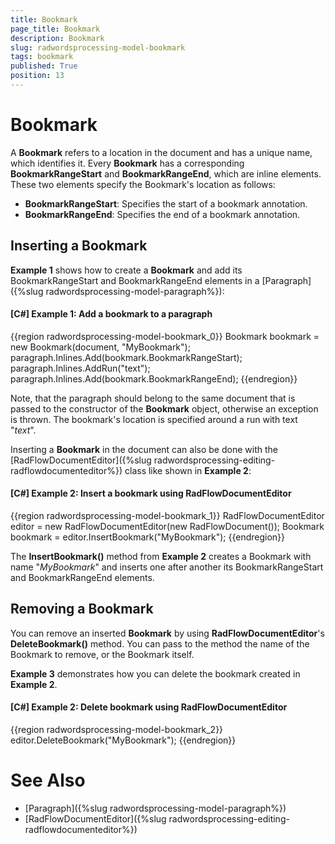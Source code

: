 ```yaml
---
title: Bookmark
page_title: Bookmark
description: Bookmark
slug: radwordsprocessing-model-bookmark
tags: bookmark
published: True
position: 13
---
```


# Bookmark



A __Bookmark__ refers to a location in the document and has a unique name, which identifies it. Every __Bookmark__ has a corresponding __BookmarkRangeStart__ and __BookmarkRangeEnd__, which are inline elements. These two elements specify the Bookmark's location as follows:
      

* __BookmarkRangeStart__: Specifies the start of a bookmark annotation.         
* __BookmarkRangeEnd__: Specifies the end of a bookmark annotation.
          

## Inserting a Bookmark

__Example 1__ shows how to create a __Bookmark__ and add its BookmarkRangeStart and BookmarkRangeEnd elements in a [Paragraph]({%slug radwordsprocessing-model-paragraph%}):
        

#### __[C#] Example 1: Add а bookmark to а paragraph__

{{region radwordsprocessing-model-bookmark_0}}
    Bookmark bookmark = new Bookmark(document, "MyBookmark");
    paragraph.Inlines.Add(bookmark.BookmarkRangeStart);
    paragraph.Inlines.AddRun("text");
    paragraph.Inlines.Add(bookmark.BookmarkRangeEnd);
{{endregion}}



Note, that the paragraph should belong to the same document that is passed to the constructor of the __Bookmark__ object, otherwise an exception is thrown. The bookmark's location is specified around a run with text "*text*".
        

Inserting a __Bookmark__ in the document can also be done with the [RadFlowDocumentEditor]({%slug radwordsprocessing-editing-radflowdocumenteditor%}) class like shown in __Example 2__:
        

#### __[C#] Example 2: Insert а bookmark using RadFlowDocumentEditor__

{{region radwordsprocessing-model-bookmark_1}}
    RadFlowDocumentEditor editor = new RadFlowDocumentEditor(new RadFlowDocument());
    Bookmark bookmark = editor.InsertBookmark("MyBookmark");
{{endregion}}



The __InsertBookmark()__ method from __Example 2__ creates a Bookmark with name "*MyBookmark*" and inserts one after another its BookmarkRangeStart and BookmarkRangeEnd elements.
        

## Removing a Bookmark 

You can remove an inserted __Bookmark__ by using __RadFlowDocumentEditor__'s __DeleteBookmark()__ method. You can pass to the method the name of the Bookmark to remove, or the Bookmark itself.
        

__Example 3__ demonstrates how you can delete the bookmark created in __Example 2__.
        

#### __[C#] Example 2: Delete bookmark using RadFlowDocumentEditor__

{{region radwordsprocessing-model-bookmark_2}}
    editor.DeleteBookmark("MyBookmark");
{{endregion}}



# See Also

 * [Paragraph]({%slug radwordsprocessing-model-paragraph%})
 * [RadFlowDocumentEditor]({%slug radwordsprocessing-editing-radflowdocumenteditor%})
